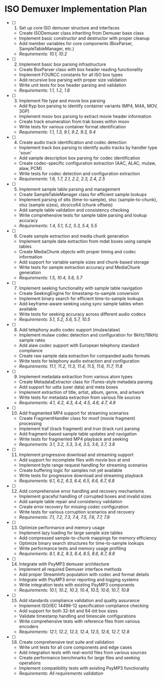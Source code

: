 # ISO Demuxer Implementation Plan

- [ ] 1. Set up core ISO demuxer structure and interfaces
  - Create ISODemuxer class inheriting from Demuxer base class
  - Implement basic constructor and destructor with proper cleanup
  - Add member variables for core components (BoxParser, SampleTableManager, etc.)
  - _Requirements: 10.1, 10.2_

- [ ] 2. Implement basic box parsing infrastructure
  - Create BoxParser class with box header reading functionality
  - Implement FOURCC constants for all ISO box types
  - Add recursive box parsing with proper size validation
  - Write unit tests for box header parsing and validation
  - _Requirements: 1.1, 1.2, 1.8_

- [ ] 3. Implement file type and movie box parsing
  - Add ftyp box parsing to identify container variants (MP4, M4A, MOV, 3GP)
  - Implement moov box parsing to extract movie header information
  - Create track enumeration from trak boxes within moov
  - Write tests for various container format identification
  - _Requirements: 1.1, 1.3, 9.1, 9.2, 9.3, 9.4_

- [ ] 4. Create audio track identification and codec detection
  - Implement track box parsing to identify audio tracks by handler type 'soun'
  - Add sample description box parsing for codec identification
  - Create codec-specific configuration extraction (AAC, ALAC, mulaw, alaw, PCM)
  - Write tests for codec detection and configuration extraction
  - _Requirements: 1.6, 1.7, 2.1, 2.2, 2.3, 2.4, 2.5_

- [ ] 5. Implement sample table parsing and management
  - Create SampleTableManager class for efficient sample lookups
  - Implement parsing of stts (time-to-sample), stsc (sample-to-chunk), stsz (sample sizes), stco/co64 (chunk offsets)
  - Add sample table validation and consistency checking
  - Write comprehensive tests for sample table parsing and lookup accuracy
  - _Requirements: 1.4, 5.1, 5.2, 5.3, 5.4, 5.5_

- [ ] 6. Create sample extraction and media chunk generation
  - Implement sample data extraction from mdat boxes using sample tables
  - Create MediaChunk objects with proper timing and codec information
  - Add support for variable sample sizes and chunk-based storage
  - Write tests for sample extraction accuracy and MediaChunk generation
  - _Requirements: 1.5, 10.4, 5.6, 5.7_

- [ ] 7. Implement seeking functionality with sample table navigation
  - Create SeekingEngine for timestamp-to-sample conversion
  - Implement binary search for efficient time-to-sample lookups
  - Add keyframe-aware seeking using sync sample tables when available
  - Write tests for seeking accuracy across different audio codecs
  - _Requirements: 5.1, 5.2, 5.6, 5.7, 10.5_

- [ ] 8. Add telephony audio codec support (mulaw/alaw)
  - Implement mulaw codec detection and configuration for 8kHz/16kHz sample rates
  - Add alaw codec support with European telephony standard compliance
  - Create raw sample data extraction for companded audio formats
  - Write tests for telephony audio extraction and configuration
  - _Requirements: 11.1, 11.2, 11.3, 11.4, 11.5, 11.6, 11.7, 11.8_

- [ ] 9. Implement metadata extraction from various atom types
  - Create MetadataExtractor class for iTunes-style metadata parsing
  - Add support for udta (user data) and meta boxes
  - Implement extraction of title, artist, album, genre, and artwork
  - Write tests for metadata extraction from various file sources
  - _Requirements: 4.1, 4.2, 4.3, 4.4, 4.5, 4.6, 4.7, 4.8_

- [ ] 10. Add fragmented MP4 support for streaming scenarios
  - Create FragmentHandler class for moof (movie fragment) processing
  - Implement traf (track fragment) and trun (track run) parsing
  - Add fragment-based sample table updates and navigation
  - Write tests for fragmented MP4 playback and seeking
  - _Requirements: 3.1, 3.2, 3.3, 3.4, 3.5, 3.6, 3.7, 3.8_

- [ ] 11. Implement progressive download and streaming support
  - Add support for incomplete files with movie box at end
  - Implement byte range request handling for streaming scenarios
  - Create buffering logic for samples not yet available
  - Write tests for progressive download and streaming playback
  - _Requirements: 6.1, 6.2, 6.3, 6.4, 6.5, 6.6, 6.7, 6.8_

- [ ] 12. Add comprehensive error handling and recovery mechanisms
  - Implement graceful handling of corrupted boxes and invalid sizes
  - Add sample table repair and consistency validation
  - Create error recovery for missing codec configuration
  - Write tests for various corruption scenarios and recovery
  - _Requirements: 7.1, 7.2, 7.3, 7.4, 7.5, 7.6, 7.7, 7.8_

- [ ] 13. Optimize performance and memory usage
  - Implement lazy loading for large sample size tables
  - Add compressed sample-to-chunk mappings for memory efficiency
  - Optimize binary search structures for time-to-sample lookups
  - Write performance tests and memory usage profiling
  - _Requirements: 8.1, 8.2, 8.3, 8.4, 8.5, 8.6, 8.7, 8.8_

- [ ] 14. Integrate with PsyMP3 demuxer architecture
  - Implement all required Demuxer interface methods
  - Add proper StreamInfo population with codec and format details
  - Integrate with PsyMP3 error reporting and logging systems
  - Write integration tests with existing PsyMP3 components
  - _Requirements: 10.1, 10.2, 10.3, 10.4, 10.5, 10.6, 10.7, 10.8_

- [ ] 15. Add standards compliance validation and quality assurance
  - Implement ISO/IEC 14496-12 specification compliance checking
  - Add support for both 32-bit and 64-bit box sizes
  - Validate timestamp handling and timescale configurations
  - Write comprehensive tests with reference files from various encoders
  - _Requirements: 12.1, 12.2, 12.3, 12.4, 12.5, 12.6, 12.7, 12.8_

- [ ] 16. Create comprehensive test suite and validation
  - Write unit tests for all core components and edge cases
  - Add integration tests with real-world files from various sources
  - Create performance benchmarks for large files and seeking operations
  - Implement compatibility tests with existing PsyMP3 functionality
  - _Requirements: All requirements validation_
